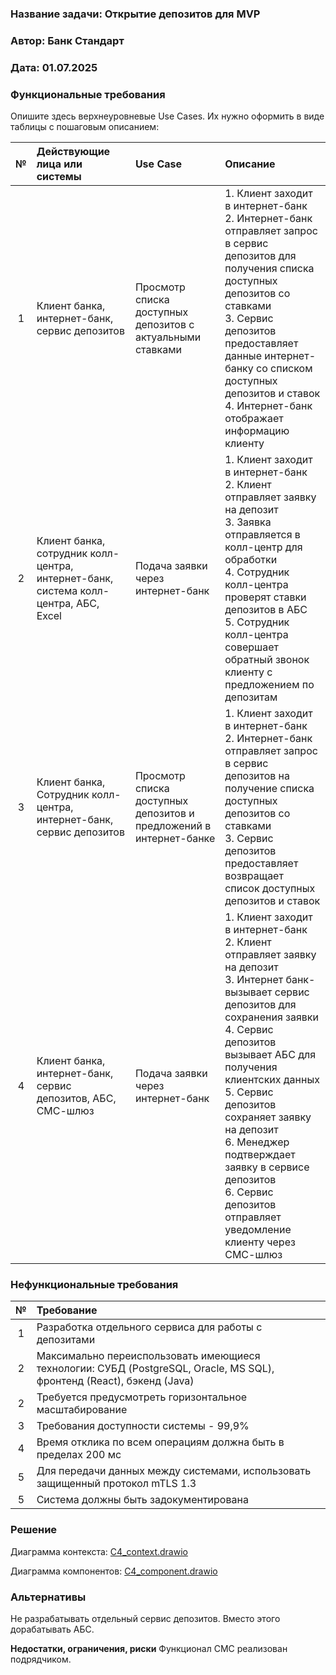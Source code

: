 ### <a name="_b7urdng99y53"></a>**Название задачи: Открытие депозитов для MVP** 
### <a name="_hjk0fkfyohdk"></a>**Автор: Банк Стандарт**
### <a name="_uanumrh8zrui"></a>**Дата: 01.07.2025**
### <a name="_3bfxc9a45514"></a>**Функциональные требования**
Опишите здесь верхнеуровневые Use Cases. Их нужно оформить в виде таблицы с пошаговым описанием:

|**№**|**Действующие лица или системы**|**Use Case**|**Описание**|
|:---:|:------------------------------------------------------------------------------------|:--------------------------------------------------------------------------------|:--------------------------------------------------------------------------------------------------------------------------------------------------------------------------------------------------------------------------------------------------------------------------------------------------------------------------------------------------------------------------------------------------------|
|  1  | Клиент банка, интернет-банк, сервис депозитов                                       | Просмотр списка доступных депозитов с актуальными ставками                      | 1. Клиент заходит в интернет-банк<br/>2. Интернет-банк отправляет запрос в сервис депозитов для получения списка доступных депозитов со ставками<br/>3. Сервис депозитов предоставляет данные интернет-банку со списком доступных депозитов и ставок<br/>4. Интернет-банк отображает информацию клиенту                                                                                                 |
|  2  | Клиент банка, сотрудник колл-центра, интернет-банк, система колл-центра, АБС, Excel | Подача заявки через интернет-банк                                               | 1. Клиент заходит в интернет-банк<br/>2. Клиент отправляет заявку на депозит<br/>3. Заявка отправляется в колл-центр для обработки<br/>4. Сотрудник колл-центра проверят ставки депозитов в АБС<br/>5. Сотрудник колл-центра совершает обратный звонок клиенту с предложением по депозитам                                                                                                                 |
|  3  | Клиент банка, Сотрудник колл-центра, интернет-банк, сервис депозитов                | Просмотр списка доступных депозитов и предложений в интернет-банке              | 1. Клиент заходит в интернет-банк<br/>2. Интернет-банк отправляет запрос в сервис депозитов на получение списка доступных депозитов со ставками<br/>3. Сервис депозитов предоставляет возвращает список доступных депозитов и ставок                                                                                                                                                                    |
|  4  | Клиент банка, интернет-банк, сервис депозитов, АБС, СМС-шлюз                        | Подача заявки через интернет-банк                                               | 1. Клиент заходит в интернет-банк<br/>2. Клиент отправляет заявку на депозит<br/>3. Интернет банк-вызывает сервис депозитов для сохранения заявки<br/>4. Сервис депозитов вызывает АБС для получения клиентских данных<br/>5. Сервис депозитов сохраняет заявку на депозит<br/>6. Менеджер подтверждает заявку в сервисе депозитов<br/>6. Сервис депозитов отправляет уведомление клиенту через СМС-шлюз |

### <a name="_u8xz25hbrgql"></a>**Нефункциональные требования**

|**№**|**Требование**|
|:-----:|:------------------------------------------------------------------------------------------------------------------------|
|   1   | Разработка отдельного сервиса для работы с депозитами                                                                   |
|   2   | Максимально переиспользовать имеющиеся технологии: СУБД (PostgreSQL, Oracle, MS SQL), фронтенд (React), бэкенд (Java)   |
|   2   | Требуется предусмотреть горизонтальное масштабирование                                                                  |
|   3   | Требования доступности системы - 99,9%                                                                                  |
|   4   | Время отклика по всем операциям должна быть в пределах 200 мс                                                           |
|   5   | Для передачи данных между системами, использовать защищенный протокол mTLS 1.3                                          |
|   5   | Система должны быть задокументирована                                                                                   |

### <a name="_qmphm5d6rvi3"></a>**Решение**
Диаграмма контекста: [С4_context.drawio](С4_context.drawio)

Диаграмма компонентов: [С4_component.drawio](С4_component.drawio)

### <a name="_bjrr7veeh80c"></a>**Альтернативы**
Не разрабатывать отдельный сервис депозитов. Вместо этого дорабатывать АБС.

**Недостатки, ограничения, риски**
Функционал СМС реализован подрядчиком.

